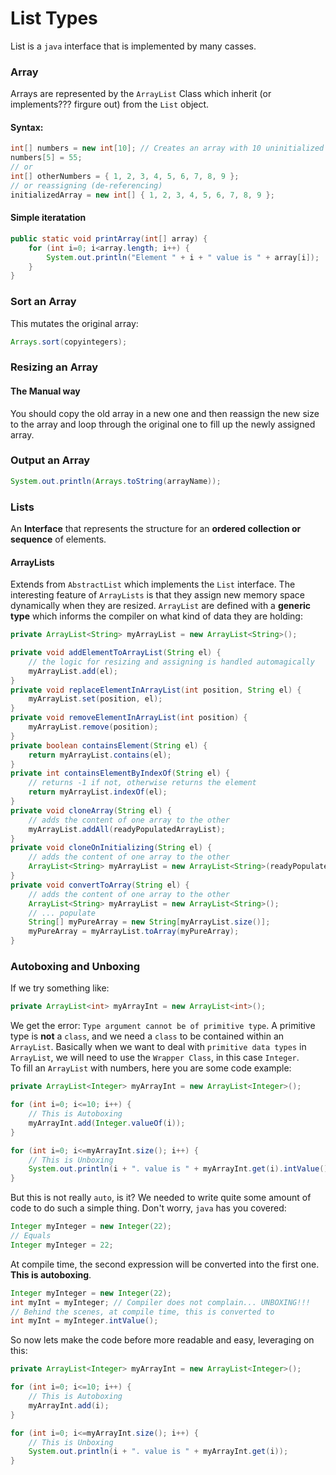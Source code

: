 # List Types

List is a `java` interface that is implemented by many casses.

### Array
Arrays are represented by the `ArrayList` Class which inherit (or implements??? firgure out) from the `List` object.

#### Syntax:
```java
int[] numbers = new int[10]; // Creates an array with 10 uninitialized positions
numbers[5] = 55;
// or
int[] otherNumbers = { 1, 2, 3, 4, 5, 6, 7, 8, 9 };
// or reassigning (de-referencing)
initializedArray = new int[] { 1, 2, 3, 4, 5, 6, 7, 8, 9 };
```
#### Simple iteratation
```java
public static void printArray(int[] array) {
	for (int i=0; i<array.length; i++) {
		System.out.println("Element " + i + " value is " + array[i]);
	}
}
```

### Sort an Array
This mutates the original array:
```java
Arrays.sort(copyintegers);
```

### Resizing an Array
#### The Manual way
You should copy the old array in a new one and then reassign the new size to the array and loop through the original one to fill up the newly assigned array.

### Output an Array
```java
System.out.println(Arrays.toString(arrayName));
```

### Lists
An **Interface** that represents the structure for an **ordered collection or sequence** of elements.

#### ArrayLists
Extends from `AbstractList` which implements the `List` interface. The interesting feature of `ArrayLists` is that they assign new memory space dynamically when they are resized. `ArrayList` are defined with a **generic type** which informs the compiler on what kind of data they are holding:
```java
private ArrayList<String> myArrayList = new ArrayList<String>();

private void addElementToArrayList(String el) {
	// the logic for resizing and assigning is handled automagically
	myArrayList.add(el);
}
private void replaceElementInArrayList(int position, String el) {
	myArrayList.set(position, el);
}
private void removeElementInArrayList(int position) {
	myArrayList.remove(position);
}
private boolean containsElement(String el) {
	return myArrayList.contains(el);
}
private int containsElementByIndexOf(String el) {
	// returns -1 if not, otherwise returns the element
	return myArrayList.indexOf(el);
}
private void cloneArray(String el) {
	// adds the content of one array to the other
	myArrayList.addAll(readyPopulatedArrayList);
}
private void cloneOnInitializing(String el) {
	// adds the content of one array to the other
	ArrayList<String> myArrayList = new ArrayList<String>(readyPopulatedArrayList);
}
private void convertToArray(String el) {
	// adds the content of one array to the other
	ArrayList<String> myArrayList = new ArrayList<String>();
	// ... populate
	String[] myPureArray = new String[myArrayList.size()];
	myPureArray = myArrayList.toArray(myPureArray);
}
```

### Autoboxing and Unboxing
If we try something like:
```java
private ArrayList<int> myArrayInt = new ArrayList<int>();
```
We get the error: `Type argument cannot be of primitive type`. A primitive type is **not** a `class`, and we need a `class` to be contained within an `ArrayList`. Basically when we want to deal with `primitive data types` in `ArrayList`, we will need to use the `Wrapper Class`, in this case `Integer`.  
To fill an `ArrayList` with numbers, here you are some code example:  
```java
private ArrayList<Integer> myArrayInt = new ArrayList<Integer>();

for (int i=0; i<=10; i++) {
	// This is Autoboxing
	myArrayInt.add(Integer.valueOf(i));
}

for (int i=0; i<=myArrayInt.size(); i++) {
	// This is Unboxing
	System.out.println(i + ". value is " + myArrayInt.get(i).intValue());
}
```
But this is not really `auto`, is it? We needed to write quite some amount of code to do such a simple thing. Don't worry, `java` has you covered:
```java
Integer myInteger = new Integer(22);
// Equals
Integer myInteger = 22;
```
At compile time, the second expression will be converted into the first one. **This is autoboxing**.
```java
Integer myInteger = new Integer(22);
int myInt = myInteger; // Compiler does not complain... UNBOXING!!!
// Behind the scenes, at compile time, this is converted to
int myInt = myInteger.intValue();
```
So now lets make the code before more readable and easy, leveraging on this:
```java
private ArrayList<Integer> myArrayInt = new ArrayList<Integer>();

for (int i=0; i<=10; i++) {
	// This is Autoboxing
	myArrayInt.add(i);
}

for (int i=0; i<=myArrayInt.size(); i++) {
	// This is Unboxing
	System.out.println(i + ". value is " + myArrayInt.get(i));
}
```